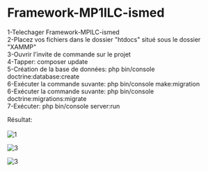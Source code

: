 # Framework-MP1ILC-ismed

1-Telechager Framework-MPILC-ismed<br>
2-Placez vos fichiers dans le dossier "htdocs" situé sous le dossier "XAMMP"<br>
3-Ouvrir l'invite de commande sur le projet<br>
4-Tapper: composer update<br>
5-Création de la base de données: php bin/console doctrine:database:create<br>
6-Exécuter la commande suvante: php bin/console make:migration<br>
6-Exécuter la commande suvante: php bin/console doctrine:migrations:migrate<br>
7-Exécuter: php bin/console server:run<br>


Résultat:<br><br>
![1](https://user-images.githubusercontent.com/51141977/117574379-14504d00-b0dd-11eb-8d8a-38f2ab7ae00c.png)

 
![3](https://user-images.githubusercontent.com/51141977/117574775-000d4f80-b0df-11eb-9a64-dc0ba0cf7f6d.png)

![3](https://user-images.githubusercontent.com/51141977/117574614-4d3cf180-b0de-11eb-878d-6fe4b2e9c6b3.png)



